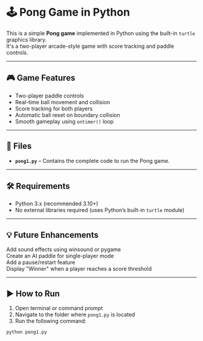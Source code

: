 # 🕹️ Pong Game in Python

This is a simple **Pong game** implemented in Python using the built-in `turtle` graphics library.<br>
It's a two-player arcade-style game with score tracking and paddle controls.

---

## 🎮 Game Features

- Two-player paddle controls<br>
- Real-time ball movement and collision<br>
- Score tracking for both players<br>
- Automatic ball reset on boundary collision<br>
- Smooth gameplay using `ontimer()` loop

---

## 📁 Files

- **`pong1.py`** – Contains the complete code to run the Pong game.

---

## 🛠️ Requirements

- Python 3.x (recommended 3.10+)<br>
- No external libraries required (uses Python’s built-in `turtle` module)

---

## 💡 Future Enhancements

Add sound effects using winsound or pygame<br>
Create an AI paddle for single-player mode<br>
Add a pause/restart feature<br>
Display "Winner" when a player reaches a score threshold

---

## ▶️ How to Run

1. Open terminal or command prompt<br>
2. Navigate to the folder where `pong1.py` is located<br>
3. Run the following command:

```bash
python pong1.py

